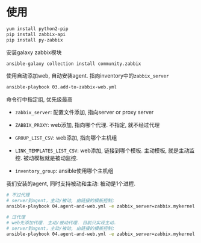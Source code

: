 # 使用
```bash
yum install python2-pip
pip install zabbix-api
pip install py-zabbix
```
安装galaxy zabbix模块
```bash
ansible-galaxy collection install community.zabbix
```
使用自动添加web, 自动安装agent. 指向inventory中的`zabbix_server`
```bash
ansible-playbook 03.add-to-zabbix-web.yml
```

命令行中指定组, 优先级最高
- `zabbix_server`: 配置文件添加, 指向server or proxy server

- `ZABBIX_PROXY`:   web添加, 指向哪个代理. 不指定, 就不经过代理
- `GROUP_LIST_CSV`: web添加, 指向哪个主机组
- `LINK_TEMPLATES_LIST_CSV`: web添加, 链接到哪个模板.  主动模板, 就是主动监控. 被动模板就是被动监控.

- `inventory_group`: ansible使用哪个主机组

我们安装的agent, 同时支持被动和主动: 被动是1个进程. 
```bash
# 不过代理
# server到agent，主动/被动, 由链接的模板控制;
ansible-playbook 04.agent-and-web.yml -e zabbix_server=zabbix.mykernel.io -e LINK_TEMPLATES_LIST_CSV="active" -e GROUP_LIST_CSV=kubernetes-blog-test -e inventory_group=blog-test

# 过代理
# web先添加代理. 主动/被动代理. 目前只实现主动.
# server到agent，主动/被动, 由链接的模板控制;
ansible-playbook 04.agent-and-web.yml -e zabbix_server=zabbix.mykernel.io -e ZABBIX_PROXY=kubernete-active-proxy -e LINK_TEMPLATES_LIST_CSV="active" -e GROUP_LIST_CSV=kubernetes-blog-test -e inventory_group=blog-test
```
